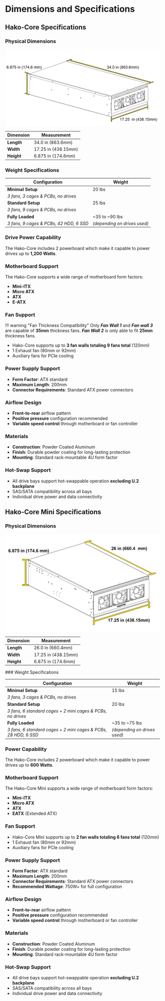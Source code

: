 # Dimensions and Specifications


## Hako-Core Specifications

### Physical Dimensions
<div align="center" markdown="1">

![Hako-Core Dimensions](imgs/CoreDimensions.png)

</div>

<div class="table-center" markdown="1">

| Dimension | Measurement |
|-----------|-------------|
| **Length** | 34.0 in (863.6mm) |
| **Width** | 17.25 in (438.15mm) |
| **Height** | 6.875 in (174.6mm) |

</div>

### Weight Specifications

<div class="table-center" markdown="1">

| Configuration | Weight |
|---------------|--------|
| **Minimal Setup** | 20 lbs |
| *3 fans, 3 cages & PCBs, no drives* | |
| **Standard Setup** | 25 lbs |
| *3 fans, 9 cages & PCBs, no drives* | |
| **Fully Loaded** | ~35 to ~90 lbs |
| *3 fans, 9 cages & PCBs, 42 HDD, 6 SSD* | *(depending on drives used)* |

</div>

### Drive Power Capability

The Hako-Core includes 2 powerboard which make it capable to power drives up to **1,200 Watts**.

### Motherboard Support

The Hako-Core supports a wide range of motherboard form factors:

- **Mini-ITX**
- **Micro ATX**
- **ATX**
- **E-ATX**

### Fan Support
!!! warning "Fan Thickness Compatibility"
    Only ***Fan Wall 1*** and ***Fan wall 3*** are capable of **35mm** thickness fans. ***Fan Wall 2*** is only able to fit **25mm** thickness fans.
- Hako-Core supports up to **3 fan walls totaling 9 fans total** (120mm)
- 1 Exhaust fan (80mm or 92mm)
- Auxiliary fans for PCIe cooling

### Power Supply Support

- **Form Factor**: ATX standard
- **Maximum Length**: 200mm
- **Connector Requirements**: Standard ATX power connectors

### Airflow Design

- **Front-to-rear** airflow pattern
- **Positive pressure** configuration recommended
- **Variable speed control** through motherboard or fan controller

### Materials

- **Construction**: Powder Coated Aluminum
- **Finish**: Durable powder coating for long-lasting protection
- **Mounting**: Standard rack-mountable 4U form factor

### Hot-Swap Support

- All drive bays support hot-swappable operation **excluding U.2 backplane**
- SAS/SATA compatibility across all bays
- Individual drive power and data connectivity


## Hako-Core Mini Specifications

### Physical Dimensions

![Hako-Core Mini Dimensions](imgs/MiniDimensions.jpg)

<div class="table-center" markdown="1">

| Dimension | Measurement |
|-----------|-------------|
| **Length** | 26.0 in (660.4mm) |
| **Width** | 17.25 in (438.15mm) |
| **Height** | 6.875 in (174.6mm) |

</div>
### Weight Specifications

| Configuration | Weight |
|---------------|--------|
| **Minimal Setup** | 15 lbs |
| *3 fans, 3 cages & PCBs, no drives* | |
| **Standard Setup** | 20 lbs |
| *3 fans, 6 standard cages + 2 mini cages & PCBs, no drives* | |
| **Fully Loaded** | ~35 to ~75 lbs |
| *3 fans, 6 standard cages + 2 mini cages & PCBs, 28 HDD, 6 SSD* | *(depending on drives used)* |

### Power Capability

The Hako-Core includes 2 powerboard which make it capable to power drives up to **600 Watts**.

### Motherboard Support

The Hako-Core Mini supports a wide range of motherboard form factors:

- **Mini-ITX**
- **Micro ATX**
- **ATX**
- **EATX** (Extended ATX)

### Fan Support

- Hako-Core Mini supports up to **2 fan walls totaling 6 fans total** (120mm)
- 1 Exhaust fan (80mm or 92mm)
- Auxiliary fans for PCIe cooling

### Power Supply Support

- **Form Factor**: ATX standard
- **Maximum Length**: 200mm
- **Connector Requirements**: Standard ATX power connectors
- **Recommended Wattage**: 750W+ for full configuration

### Airflow Design

- **Front-to-rear** airflow pattern
- **Positive pressure** configuration recommended
- **Variable speed control** through motherboard or fan controller

### Materials

- **Construction**: Powder Coated Aluminum
- **Finish**: Durable powder coating for long-lasting protection
- **Mounting**: Standard rack-mountable 4U form factor

### Hot-Swap Support

- All drive bays support hot-swappable operation **excluding U.2 backplane**
- SAS/SATA compatibility across all bays
- Individual drive power and data connectivity